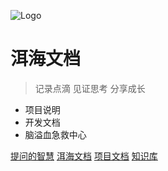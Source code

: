 ![Logo](//api.elake.top/Logo.png)

# 洱海文档

> 记录点滴 见证思考 分享成长

* 项目说明
* 开发文档
* 脑溢血急救中心

[提问的智慧](提问的智慧/提问的智慧.md)
[洱海文档](Announcement/用户条款.md)
[项目文档](Project/目录.md)
[知识库](Tutorials/目录.md)
